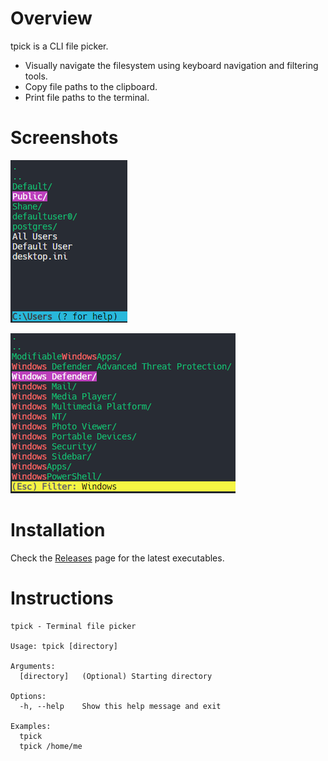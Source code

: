 # Overview

tpick is a CLI file picker.

- Visually navigate the filesystem using keyboard navigation and filtering tools.
- Copy file paths to the clipboard.
- Print file paths to the terminal.

# Screenshots

![file selection](./screenshots/selection.png)

![filtered files](./screenshots/filtered.png)

# Installation

Check the [Releases](https://github.com/shanedonburke/tpick/releases/latest) page for the latest executables.

# Instructions

```
tpick - Terminal file picker

Usage: tpick [directory]

Arguments:
  [directory]   (Optional) Starting directory

Options:
  -h, --help    Show this help message and exit

Examples:
  tpick
  tpick /home/me
```